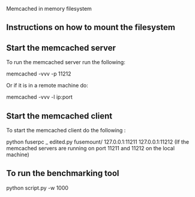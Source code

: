Memcached in memory filesystem

Instructions on how to mount the filesystem
-------------------------------------------


Start the memcached server
--------------------------

To run the memcached server run the following:

memcached -vvv -p 11212

Or if it is in a remote machine do:

memcached -vvv -l ip:port

Start the memcached client
--------------------------

To start the memcached client do the following :

python fuserpc _ edited.py fusemount/ 127.0.0.1:11211 127.0.0.1:11212 
(If the memcached servers are running on port 11211 and 11212 on the local machine)


To run the benchmarking tool
----------------------------

python script.py -w 1000

